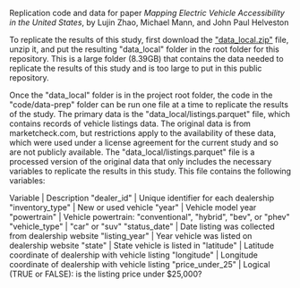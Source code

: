 Replication code and data for paper _Mapping Electric Vehicle Accessibility in the United States_, by Lujin Zhao, Michael Mann, and John Paul Helveston

To replicate the results of this study, first download the ["data_local.zip"](https://filedn.com/lYURdAnVcCykBHec07i0c6j/ev-accessibility-2025/data_local.zip) file, unzip it, and put the resulting "data_local" folder in the root folder for this repository. This is a large folder (8.39GB) that contains the data needed to replicate the results of this study and is too large to put in this public repository.

Once the "data_local" folder is in the project root folder, the code in the "code/data-prep" folder can be run one file at a time to replicate the results of the study. The primary data is the "data_local/listings.parquet" file, which contains records of vehicle listings data. The original data is from marketcheck.com, but restrictions apply to the availability of these data, which were used under a license agreement for the current study and so are not publicly available. The "data_local/listings.parquet" file is a processed version of the original data that only includes the necessary variables to replicate the results in this study. This file contains the following variables:

Variable | Description
"dealer_id" | Unique identifier for each dealership
"inventory_type" | New or used vehicle
"year" | Vehicle model year
"powertrain" | Vehicle powertrain: "conventional", "hybrid", "bev", or "phev"
"vehicle_type" | "car" or "suv"
"status_date" | Date listing was collected from dealership website
"listing_year" | Year vehicle was listed on dealership website
"state" | State vehicle is listed in
"latitude" | Latitude coordinate of dealership with vehicle listing
"longitude" | Longitude coordinate of dealership with vehicle listing
"price_under_25" | Logical (TRUE or FALSE): is the listing price under $25,000?
